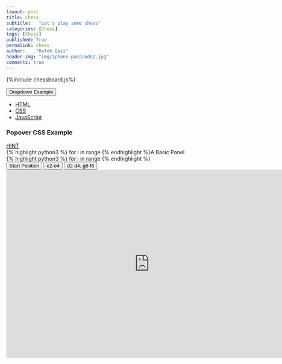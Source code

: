 ```yaml
---
layout: post
title: Chess
subtitle:   "Let's play some chess"
categories: [Chess]
tags: [Chess]
published: True
permalink: chess
author:    "Rafeh Qazi"
header-img: "img/iphone-passcode2.jpg"
comments: true
---
```

{%include chessboard.js%}
<div class="dropdown">
  <button class="btn btn-primary dropdown-toggle" type="button" data-toggle="dropdown">Dropdown Example
  <span class="caret"></span></button>
  <ul class="dropdown-menu">
    <li><a id="html" href="#">HTML</a></li>
    <li><a href="#">CSS</a></li>
    <li><a href="#">JavaScript</a></li>
  </ul>
</div>

<script type="text/javascript">
	$("#html").click(function(e){
		if (!data) return e.preventDefault()
		alert("GOOD JOB!");
	});
</script>


<div class="container">
  <h3>Popover CSS Example</h3>
  <a href="#" 
  data-toggle="popover" 
  title="Popover Header" 
  class="btn btn-large btn-danger" 
  data-content="King's Gambit">HINT</a>
</div>

<script>
$(document).ready().click(function(e){
    $('[data-toggle="popover"]').popover();
    e.preventDefault(); 


});
</script>

<div class="panel panel-default">
  <div class="panel-body"> {% highlight python3 %}
  for i in range
  {% endhighlight %}A Basic Panel</div>
  <div class="panel-footer">{% highlight python3 %}
  for i in range
  {% endhighlight %}</div>
</div>
<!--
<div class="board" style="width: 400px"></div>

<script> 
	(function() {
		var start = 'start';
		if (window.location.hash.length > 1) {
			start = window.location.hash.substring(1);
		}

		function outputFen(oldPos, newPos) {
			console.log("http://" + window.location.host + window.location.pathname + "#" + ChessBoard.objToFen(newPos));
		}

		var cfg = {
			showNotation: true,
			draggable: true,
		 	position: start,
		 	pieceTheme: "{{ site.baseurl }}/lib/chessboard/img/chesspieces/wikipedia/{piece}.png",
		 	onChange: outputFen
		};

		var board_div = $('.board:last');
		var board = ChessBoard(board_div[0], cfg);
	})();
</script>


-->

<!-- Chessboard with Moves -->
<div class="board" style="width: 400px"></div>
<input type="button" id="startPositionBtn" value="Start Position" />
<input type="button" id="move1Btn" value="e2-e4" />
<input type="button" id="move2Btn" value="d2-d4, g8-f6" />

<script>
var board = ChessBoard('board', 'start');
var cfg = {
			showNotation: true,
		 	position: start,
		 	pieceTheme: "{{ site.baseurl }}/lib/chessboard/img/chesspieces/wikipedia/{piece}.png",
		 	onChange: outputFen

$('#startPositionBtn').on('click', board.start);

$('#move1Btn').on('click', function() {
  board.move('e2-e4');
});

$('#move2Btn').on('click', function() {
  board.move('d2-d4', 'g8-f6');
});
</script>

<iframe src="https://docs.google.com/forms/d/13jflDqUR--s_HF0ec5nrA6KMu6932hO3ExCI4utHGUo/viewform?embedded=true" width="760" height="500" frameborder="0" marginheight="0" marginwidth="0">Loading...</iframe>
